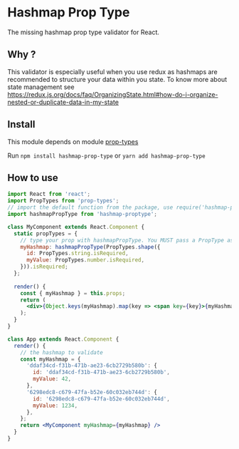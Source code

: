 # Hashmap Prop Type

The missing hashmap prop type validator for React.

## Why ?

This validator is especially useful when you use redux as hashmaps are recommended to structure your data within
you state. To know more about state management see https://redux.js.org/docs/faq/OrganizingState.html#how-do-i-organize-nested-or-duplicate-data-in-my-state

## Install
This module depends on module [prop-types](https://www.npmjs.com/package/prop-types)

Run `npm install hashmap-prop-type` or `yarn add hashmap-prop-type`

## How to use

```jsx harmony
import React from 'react';
import PropTypes from 'prop-types';
// import the default function from the package, use require('hashmap-proptype').default for common js
import hashmapPropType from 'hashmap-proptype';

class MyComponent extends React.Component {
  static propTypes = {
    // type your prop with hashmapPropType. You MUST pass a PropType as argument 
    myHashmap: hashmapPropType(PropTypes.shape({
      id: PropTypes.string.isRequired,
      myValue: PropTypes.number.isRequired,
    })).isRequired;
  };
  
  render() {
    const { myHashmap } = this.props;
    return (
      <div>{Object.keys(myHashmap).map(key => <span key={key}>{myHashmap[key].myValue}</span>}</div>
    );
  }
}

class App extends React.Component {
  render() {
    // the hashmap to validate
    const myHashmap = {
      'ddaf34cd-f31b-471b-ae23-6cb2729b580b': {
        id: 'ddaf34cd-f31b-471b-ae23-6cb2729b580b',
        myValue: 42,
      },
      '6298edc8-c679-47fa-b52e-60c032eb744d': {
        id: '6298edc8-c679-47fa-b52e-60c032eb744d',
        myValue: 1234,
      },
    };
    return <MyComponent myHashmap={myHashmap} />
  }
}
```
